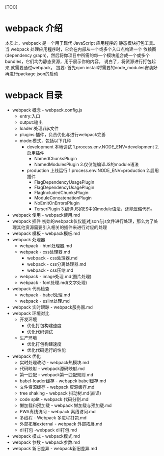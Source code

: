 [TOC]
# webpack 介绍
本质上，webpack 是一个用于现代 JavaScript 应用程序的 静态模块打包工具。当 webpack 处理应用程序时，它会在内部从一个或多个入口点构建一个 依赖图(dependency graph)，然后将你项目中所需的每一个模块组合成一个或多个 bundles，它们均为静态资源，用于展示你的内容。
说白了，将资源进行打包起来,就需要通过webpack。
提要: 首先npm install将需要的node_modules安装好再进行package.json的启动
# webpack 目录

* webpack 概念 - webpack.config.js
  - entry:入口
  - output:输出
  - loader:处理非js文件
  - plugins:插件，负责优化与进行webpack完善
  - mode:模式，包括以下几种
    - development 本地调试
      1.process.env.NODE_ENV=development
      2.启用插件
      - NamedChunksPlugin
      - NamedModulesPlugin
      3.仅仅能编译JS的module语法
    - production 上线运行
      1.process.env.NODE_ENV=production
      2.启用插件
        + FlagDependencyUsagePlugin
        + FlagDependencyUsagePlugin
        + FlagIncludedChunksPlugin
        + ModuleConcatenationPlugin
        + NoEmitOnErrorsPlugin
        + TerserPlugin
      3.编译JS的ES中的module语法，还能压缩代码。
* webpack 使用 - webpack使用.md
* webpack 插件
    初始的webpack仅仅能对json与js文件进行处理，那么为了处理其他资源需要引入相关的插件来进行对应的处理
* webpack 模板 - webpack模板.md
* webpack 处理器 
    * webpack - html处理器.md
    * webpack - css处理器.md
      * webpack - css处理器.md
      * webpack - css分离处理器.md
      * webpack - css压缩.md
    * webpack - image处理.md(图片处理)
    * webpack - font处理.md(文字处理)
* webpack 代码检查
    * webpack - babel处理.md
    * webpack - eslint处理.md
* webpack 实时跟踪 - webpack服务器.md
* webpack 环境对比
    * 开发环境
      * 优化打包构建速度
      * 优化代码调试
    * 生产环境
      * 优化打包构建速度
      * 优化代码运行的性能
* webpack 优化
    * 实时处理改动 - webpack热模块.md
    * 代码映射 - webpack源码映射.md
    * 第一匹配 - webpack第一匹配规则.md
    * babel-loader缓存 - webapck babel缓存.md
    * 文件资源缓存 - webpack 资源缓存.md
    * tree shaking - webpack 抖动树.md(直译)
    * code split - webpack 代码分割.md
    * 懒加载和预加载 - webpack 懒加载与预加载.md
    * PWA离线访问 - webpack 离线访问.md
    * 多线程 - Webpack 多进程打包.md
    * 外部拓展external - webpack 外部拓展.md
    * dll打包 -webpack dll打包.md
* webpack 模式 - webpack模式.md
* webpack 参数 - webpack参数.md
* webpack 新旧差异 - webpack新旧差异.md
